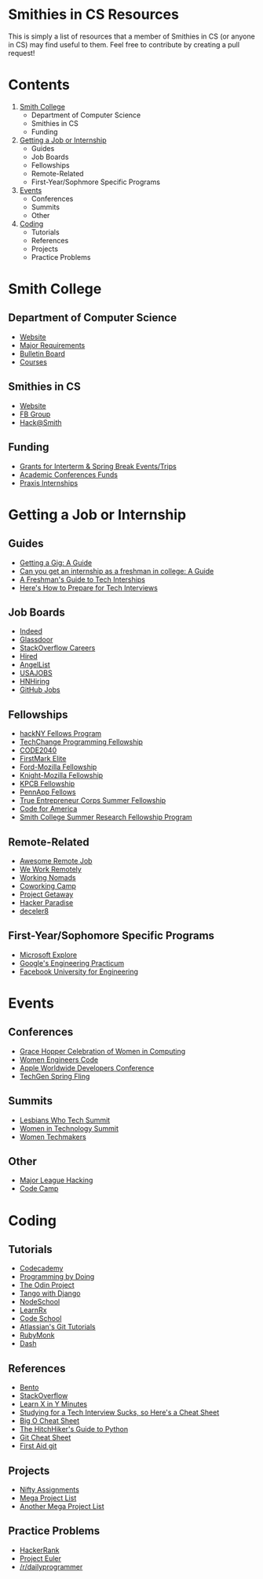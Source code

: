 # Smithies in CS Resources
This is simply a list of resources that a member of Smithies in CS (or anyone in CS) may find useful to them. Feel free to contribute by creating a pull request!

# Contents
1. [Smith College](https://github.com/ralren/smithies-in-cs-resources#smith-college)
	- Department of Computer Science
    - Smithies in CS
    - Funding
2. [Getting a Job or Internship](https://github.com/ralren/smithies-in-cs-resources#getting-a-job-or-internship)
	- Guides
	- Job Boards
	- Fellowships
  	- Remote-Related
    - First-Year/Sophmore Specific Programs
3. [Events](https://github.com/ralren/smithies-in-cs-resources#events)
	- Conferences
	- Summits
	- Other
4. [Coding](https://github.com/ralren/smithies-in-cs-resources#coding)
	- Tutorials
	- References
	- Projects
    - Practice Problems




# Smith College

## Department of Computer Science
- [Website](http://cs.smith.edu/)
- [Major Requirements](http://cs.smith.edu/req_major.php)
- [Bulletin Board](http://www.cs.smith.edu/News/)
- [Courses](http://www.cs.smith.edu/courses.php)

## Smithies in CS
- [Website](http://sophia.smith.edu/smithcs/)
- [FB Group](https://www.facebook.com/groups/SmithiesInCS/?ref=browser)
- [Hack@Smith](http://hackatsmith.org/)

## Funding
- [Grants for Interterm & Spring Break Events/Trips](http://www.smith.edu/ssas/grants_breaks.php)
- [Academic Conferences Funds](http://www.smith.edu/doc/documents/STUDENTFUNDINGFORM2015-16_002.pdf)
- [Praxis Internships](http://www.smith.edu/acad_specialpraxis.php)


# Getting a Job or Internship

## Guides
- [Getting a Gig: A Guide](https://github.com/cassidoo/getting-a-gig)
- [Can you get an internship as a freshman in college: A Guide](https://www.reddit.com/r/cscareerquestions/comments/rghrs/can_you_get_an_internship_as_a_freshman_in/)
- [A Freshman's Guide to Tech Interships](https://docs.google.com/document/d/18XaP0nRU2fS-i-uxxWpvAy41hD_UF3rzjiJRouqF_Gc/edit)
- [Here's How to Prepare for Tech Interviews](https://www.reddit.com/r/cscareerquestions/comments/1jov24/heres_how_to_prepare_for_tech_interviews/)

## Job Boards
- [Indeed](http://www.indeed.com/)
- [Glassdoor](http://www.glassdoor.com/)
- [StackOverflow Careers](http://careers.stackoverflow.com/)
- [Hired](https://hired.com/)
- [AngelList](https://angel.co/jobs)
- [USAJOBS](https://www.usajobs.gov/)
- [HNHiring](http://hnhiring.me/)
- [GitHub Jobs](https://jobs.github.com/)

## Fellowships
- [hackNY Fellows Program](https://apply.hackny.org/)
- [TechChange Programming Fellowship](https://www.techchange.org/fellowship/)
- [CODE2040](http://www.code2040.org/students/)
- [FirstMark Elite](http://firstmarkelite.com/)
- [Ford-Mozilla Fellowship](https://advocacy.mozilla.org/open-web-fellows/)
- [Knight-Mozilla Fellowship](https://opennews.org/what/fellowships/info/)
- [KPCB Fellowship](http://kpcbfellows.com/)
- [PennApp Fellows](http://www.pennappsfellows.com/)
- [True Entrepreneur Corps Summer Fellowship](https://trueventures.com/tec/)
- [Code for America](http://www.codeforamerica.org/)
- [Smith College Summer Research Fellowship Program](http://www.science.smith.edu/student-opportunities/surf/surf-application/)

## Remote-Related
- [Awesome Remote Job](https://github.com/lukasz-madon/awesome-remote-job#job-boards)
- [We Work Remotely](https://weworkremotely.com/)
- [Working Nomads](http://www.workingnomads.co/)
- [Coworking Camp](http://www.coworking-camp.com/)
- [Project Getaway](http://www.projectgetaway.com/)
- [Hacker Paradise](http://www.hackerparadise.org/)
- [deceler8](http://www.sierraymar.co/decelerate/#intro)

## First-Year/Sophomore Specific Programs
- [Microsoft Explore](https://careers.microsoft.com/students/explore)
- [Google's Engineering Practicum](https://www.google.com/about/careers/search?src=Online/TOPs/NA+Tech+University#!t=jo&jid=120165001)
- [Facebook University for Engineering](https://www.facebook.com/careers/university/fbueng)

# Events

## Conferences
- [Grace Hopper Celebration of Women in Computing](http://ghc.anitaborg.org/)
- [Women Engineers Code](http://www.wecodeharvard.com/)
- [Apple Worldwide Developers Conference](https://developer.apple.com/wwdc/)
- [TechGen Spring Fling](https://www.eventbrite.com/e/techgen-spring-fling-tickets-21504084295)

## Summits
- [Lesbians Who Tech Summit](http://lesbianswhotech.org/)
- [Women in Technology Summit](https://www.witi.com/conferences/)
- [Women Techmakers](https://www.womentechmakers.com)

## Other
- [Major League Hacking](https://mlh.io/)
- [Code Camp](https://squareup.com/code-camp)


# Coding

## Tutorials
- [Codecademy](https://www.codecademy.com/)
- [Programming by Doing](https://programmingbydoing.com/)
- [The Odin Project](http://www.theodinproject.com/)
- [Tango with Django](http://www.tangowithdjango.com/)
- [NodeSchool](http://nodeschool.io/)
- [LearnRx](http://reactivex.io/learnrx/)
- [Code School](https://www.codeschool.com/)
- [Atlassian's Git Tutorials](https://www.atlassian.com/git/tutorials/)
- [RubyMonk](https://rubymonk.com/)
- [Dash](https://dash.generalassemb.ly/)

## References
- [Bento](https://www.bento.io/)
- [StackOverflow](http://stackoverflow.com/)
- [Learn X in Y Minutes](https://learnxinyminutes.com/)
- [Studying for a Tech Interview Sucks, so Here's a Cheat Sheet](https://gist.github.com/TSiege/cbb0507082bb18ff7e4b)
- [Big O Cheat Sheet](http://bigocheatsheet.com/)
- [The HitchHiker's Guide to Python](http://docs.python-guide.org/en/latest/)
- [Git Cheat Sheet](https://training.github.com/kit/downloads/github-git-cheat-sheet.pdf)
- [First Aid git](http://firstaidgit.io/#/)

## Projects
- [Nifty Assignments](http://nifty.stanford.edu/)
- [Mega Project List](https://github.com/karan/Projects)
- [Another Mega Project List](http://www.dreamincode.net/forums/topic/78802-martyr2s-mega-project-ideas-list/)

## Practice Problems
- [HackerRank](https://www.hackerrank.com/)
- [Project Euler](https://projecteuler.net/)
- [/r/dailyprogrammer](https://www.reddit.com/r/dailyprogrammer)




